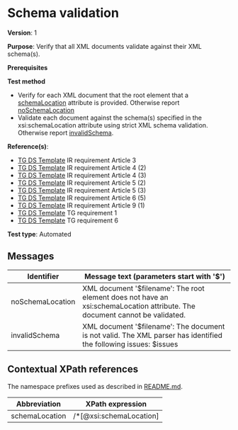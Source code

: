 # Schema validation

**Version**: 1

**Purpose**: Verify that all XML documents validate against their XML schema(s).

**Prerequisites**

**Test method**

* Verify for each XML document that the root element that a [schemaLocation](#) attribute is provided. Otherwise report [noSchemaLocation](#noSchemaLocation)
* Validate each document against the schema(s) specified in the xsi:schemaLocation attribute using strict XML schema validation. Otherwise report [invalidSchema](#invalidSchema).

**Reference(s)**: 

* [TG DS Template](http://inspire.ec.europa.eu/id/ats/data/3.0rc3/schemas/README#ref_TG_DS_tmpl) IR requirement Article 3
* [TG DS Template](http://inspire.ec.europa.eu/id/ats/data/3.0rc3/schemas/README#ref_TG_DS_tmpl) IR requirement Article 4 (2)
* [TG DS Template](http://inspire.ec.europa.eu/id/ats/data/3.0rc3/schemas/README#ref_TG_DS_tmpl) IR requirement Article 4 (3)
* [TG DS Template](http://inspire.ec.europa.eu/id/ats/data/3.0rc3/schemas/README#ref_TG_DS_tmpl) IR requirement Article 5 (2)
* [TG DS Template](http://inspire.ec.europa.eu/id/ats/data/3.0rc3/schemas/README#ref_TG_DS_tmpl) IR requirement Article 5 (3)
* [TG DS Template](http://inspire.ec.europa.eu/id/ats/data/3.0rc3/schemas/README#ref_TG_DS_tmpl) IR requirement Article 6 (5)
* [TG DS Template](http://inspire.ec.europa.eu/id/ats/data/3.0rc3/schemas/README#ref_TG_DS_tmpl) IR requirement Article 9 (1)
* [TG DS Template](http://inspire.ec.europa.eu/id/ats/data/3.0rc3/schemas/README#ref_TG_DS_tmpl) TG requirement 1
* [TG DS Template](http://inspire.ec.europa.eu/id/ats/data/3.0rc3/schemas/README#ref_TG_DS_tmpl) TG requirement 6

**Test type**: Automated

## Messages

Identifier  |  Message text (parameters start with '$')
---------------------------------------------------------- | -------------------------------------------------------------------------
noSchemaLocation <a name="noSchemaLocation"/>  |  XML document '$filename':  The root element does not have an xsi:schemaLocation attribute. The document cannot be validated.
invalidSchema <a name="invalidSchema"/>  |  XML document '$filename':  The document is not valid. The XML parser has identified the following issues: $issues

## Contextual XPath references

The namespace prefixes used as described in [README.md](http://inspire.ec.europa.eu/id/ats/data/3.0rc3/schemas/README#namespaces).

Abbreviation                                               |  XPath expression
---------------------------------------------------------- | -------------------------------------------------------------------------
schemaLocation <a name="schemaLocation"></a>   | /*[@xsi:schemaLocation]